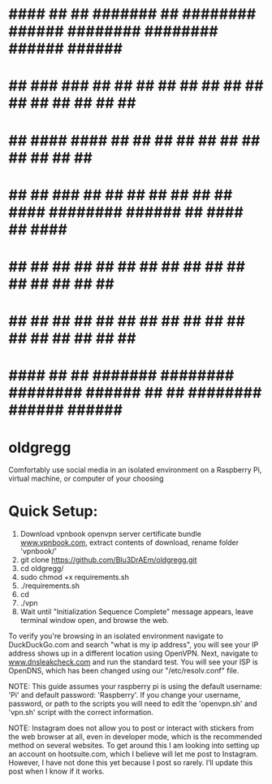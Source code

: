 
#  #### ##     ##     #######  ##       ########      ######   ########  ########  ######    ######   #### 
#   ##  ###   ###    ##     ## ##       ##     ##    ##    ##  ##     ## ##       ##    ##  ##    ##  #### 
#   ##  #### ####    ##     ## ##       ##     ##    ##        ##     ## ##       ##        ##        #### 
#   ##  ## ### ##    ##     ## ##       ##     ##    ##   #### ########  ######   ##   #### ##   ####  ##  
#   ##  ##     ##    ##     ## ##       ##     ##    ##    ##  ##   ##   ##       ##    ##  ##    ##       
#   ##  ##     ##    ##     ## ##       ##     ##    ##    ##  ##    ##  ##       ##    ##  ##    ##  #### 
#  #### ##     ##     #######  ######## ########      ######   ##     ## ########  ######    ######   #### 

# oldgregg
Comfortably use social media in an isolated environment on a Raspberry Pi, virtual machine, or computer of your choosing

# Quick Setup:

1. Download vpnbook openvpn server certificate bundle www.vpnbook.com, extract contents of download, rename folder 'vpnbook/'
2. git clone https://github.com/Blu3DrAEm/oldgregg.git
3. cd oldgregg/
4. sudo chmod +x requirements.sh
5. ./requirements.sh
6. cd
7. ./vpn
8. Wait until "Initialization Sequence Complete" message appears, leave terminal window open, and browse the web.


To verify you're browsing in an isolated environment navigate to DuckDuckGo.com and search "what is my ip address", you will see your IP address shows up in a different location using OpenVPN. Next, navigate to www.dnsleakcheck.com and run the standard test. You will see your ISP is OpenDNS, which has been changed using our "/etc/resolv.conf" file.

NOTE: This guide assumes your raspberry pi is using the default username: 'Pi' and default password: 'Raspberry'.
If you change your username, password, or path to the scripts you will need to edit the 'openvpn.sh' and 'vpn.sh' script with the correct information.

NOTE: Instagram does not allow you to post or interact with stickers from the web browser at all, even in developer mode, which is the recommended method on several websites. To get around this I am looking into setting up an account on hootsuite.com, which I believe will let me post to Instagram. However, I have not done this yet because I post so rarely. I’ll update this post when I know if it works.


